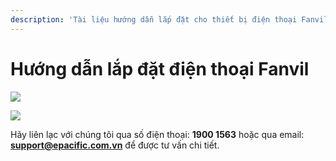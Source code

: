 ```yaml
---
description: 'Tài liệu hướng dẫn lắp đặt cho thiết bị điện thoại Fanvil X1, X3S, . . .'
---
```


# Hướng dẫn lắp đặt điện thoại Fanvil

![](https://github.com/nguyenquangtoan/docs-ccall/tree/746cdd7ccef117898e5891db803da5807125a27f/.gitbook/assets/screen-shot-2018-08-15-at-14.24.55.png)

![](https://github.com/nguyenquangtoan/docs-ccall/tree/746cdd7ccef117898e5891db803da5807125a27f/.gitbook/assets/screen-shot-2018-08-15-at-14.25.09.png)

Hãy liên lạc với chúng tôi qua số điện thoại: **1900 1563** hoặc qua email: **support@epacific.com.vn** để được tư vấn chi tiết.

